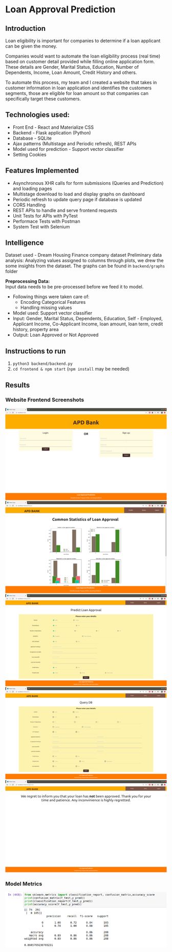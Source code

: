 # Loan Approval Prediction

## Introduction

Loan eligibility is important for companies to determine if a loan applicant can be given the money.

Companies would want to automate the loan eligibility process (real time) based on customer detail provided while filling online application form. These details are Gender, Marital Status, Education, Number of Dependents, Income, Loan Amount, Credit History and others. 

To automate this process, my team and I created a website that takes in customer information in loan application and identifies the customers segments, those are eligible for loan amount so that companies can specifically target these customers.

## Technologies used:

- Front End - React and Materialize CSS
- Backend - Flask application (Python)
- Database - SQLite
- Ajax patterns (Multistage and Periodic refresh), REST APIs
- Model used for prediction - Support vector classifier
- Setting Cookies

## Features Implemented

- Asynchronous XHR calls for form submissions (Queries and Prediction) and loading pages
- Multistage download to load and display graphs on dashboard
- Periodic refresh to update query page if database is updated
- CORS Handling
- REST APIs to handle and serve frontend requests
- Unit Tests for APIs with PyTest
- Performace Tests with Postman
- System Test with Selenium

## Intelligence

Dataset used - Dream Housing Finance company dataset
Preliminary data analysis:
Analyzing values assigned to columns through plots, we drew the some insights from the dataset. The graphs can be found in `backend/graphs` folder

**Preprocessing Data:**  
Input data needs to be pre-processed before we feed it to model.   
- Following things were taken care of:
    - Encoding Categorical Features
    - Handling missing values
- Model used: Support vector classifier
- Input: Gender, Marital Status, Dependents, Education, Self - Employed, Applicant Income, Co-Applicant Income, loan amount, loan term, credit history, property area
- Output: Loan Approved or Not Approved

## Instructions to run
1. `python3 backend/backend.py`
2. `cd frontend & npm start` (`npm install` may be needed)

## Results

### Website Frontend Screenshots
![home](screenshots/home.png)
![dashboard](screenshots/dashboard.png)
![details](screenshots/details.png)
![querydb](screenshots/querydb.png)
![reject](screenshots/reject.png)

### Model Metrics 
![svc](svc.png)


